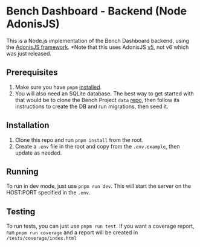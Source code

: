 # Bench Dashboard - Backend (Node AdonisJS)

This is a Node.js implementation of the Bench Dashboard backend, using the [AdonisJS framework](https://adonisjs.com/). \*Note that this uses AdonisJS [v5](https://v5-docs.adonisjs.com/guides/introduction), not v6 which was just released.

## Prerequisites

1. Make sure you have `pnpm` [installed](https://pnpm.io/installation).
2. You will also need an SQLite database. The best way to get started with that would be to clone the Bench Project `data` [repo](https://bitbucket.endava.com/projects/BDAP/repos/data/browse), then follow its instructions to create the DB and run migrations, then seed it.

## Installation

1. Clone this repo and run `pnpm install` from the root.
2. Create a `.env` file in the root and copy from the `.env.example`, then update as needed.

## Running

To run in dev mode, just use `pnpm run dev`. This will start the server on the HOST:PORT specified in the `.env`.

## Testing

To run tests, you can just use `pnpm run test`. If you want a coverage report, run `pnpm run coverage` and a report will be created in `/tests/coverage/index.html`
